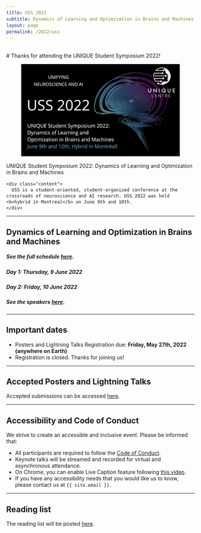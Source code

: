 ```yaml
---
title: USS 2022
subtitle: Dynamics of Learning and Optimization in Brains and Machines
layout: page
permalink: /2022/uss
---
```


<br>
# Thanks for attending the UNIQUE Student Symposium 2022!

<div class="card">
  <div class="card-image">
    <figure class="image is-5by2">
      <img src="/assets/img/USS2022/banner.png" alt="USS 2022">
    </figure>
  </div>
  <div class="card-content">
    <div class="media">
      <div class="media-content">
        <p class="title is-4">UNIQUE Student Symposium 2022: Dynamics of Learning and Optimization in Brains and Machines</p>
      </div>
    </div>

    <div class="content">
      USS is a student-oriented, student-organized conference at the crossroads of neuroscience and AI research. USS 2022 was held <b>hybrid in Montreal</b> on June 9th and 10th.
    </div>
  </div>
</div>

---

## Dynamics of Learning and Optimization in Brains and Machines

##### See the full schedule [here](schedule).
##### Day 1: Thursday, 9 June 2022
##### Day 2: Friday, 10 June 2022
##### See the speakers [here](speakers).

---

## Important dates

* Posters and Lightning Talks Registration due: <b>Friday, May 27th, 2022 (anywhere on Earth)</b>
* Registration is closed. Thanks for joining us!

---

## Accepted Posters and Lightning Talks

Accepted submissions can be accessed <a href="/2022/posters-talks.html">here</a>.

---

## Accessibility and Code of Conduct

We strive to create an accessible and inclusive event. Please be informed that:

- All participants are required to follow the [Code of Conduct](coc).
- Keynote talks will be streamed and recorded for virtual and asynchronous attendance.
- On Chrome, you can enable Live Caption feature following [this video](https://www.youtube.com/embed/KDP8a5s8yaU).
- If you have any accessibility needs that you would like us to know, please contact us at `{{ site.email }}`.

---

## Reading list

The reading list will be posted [here](/2022/resources.html).
